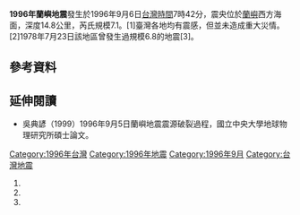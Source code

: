 **1996年蘭嶼地震**發生於1996年9月6日[台灣時間](https://zh.wikipedia.org/wiki/台灣時間 "wikilink")7時42分，震央位於[蘭嶼](../Page/蘭嶼.md "wikilink")西方海面，深度14.8公里，芮氏規模7.1。\[1\]臺灣各地均有震感，但並未造成重大災情。\[2\]1978年7月23日該地區曾發生過規模6.8的地震\[3\]。

## 參考資料

## 延伸閱讀

  - 吳典諺（1999）1996年9月5日蘭嶼地震震源破裂過程，國立中央大學地球物理研究所碩士論文。

[Category:1996年台灣](https://zh.wikipedia.org/wiki/Category:1996年台灣 "wikilink") [Category:1996年地震](https://zh.wikipedia.org/wiki/Category:1996年地震 "wikilink") [Category:1996年9月](https://zh.wikipedia.org/wiki/Category:1996年9月 "wikilink") [Category:台灣地震](https://zh.wikipedia.org/wiki/Category:台灣地震 "wikilink")

1.
2.
3.